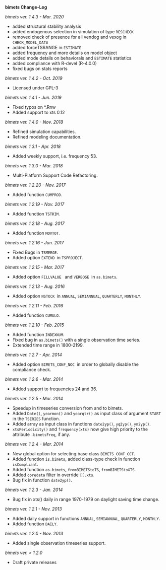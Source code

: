 
**bimets Change-Log**

*bimets ver. 1.4.3 - Mar. 2020*

* added structural stability analysis
* added endogenous selection in simulation of type `RESCHECK`
* removed check of presence for all vendog and vexog in `CHECK_MODEL_DATA`
* added forceTSRANGE in `ESTIMATE`
* added frequency and more details on model object
* added mode details on behaviorals and `ESTIMATE` statistics
* added compliance with R-devel (R-4.0.0)
* fixed bugs on stats reports

*bimets ver. 1.4.2 - Oct. 2019*

* Licensed under GPL-3


*bimets ver. 1.4.1 - Jun. 2019*

* Fixed typos on *.Rnw
* Added support to xts 0.12


*bimets ver. 1.4.0 - Nov. 2018*

* Refined simulation capabilities.
* Refined modeling documentation.


*bimets ver. 1.3.1 - Apr. 2018*

* Added weekly support, i.e. frequency 53.


*bimets ver. 1.3.0 - Mar. 2018*

* Multi-Platform Support Code Refactoring.


*bimets ver. 1.2.20 - Nov. 2017*

* Added function `CUMPROD`.


*bimets ver. 1.2.19 - Nov. 2017*

* Added function `TSTRIM`.


*bimets ver. 1.2.18 - Aug. 2017*

* Added function `MOVTOT`.


*bimets ver. 1.2.16 - Jun. 2017*

* Fixed Bugs in `TSMERGE`.
* Added option `EXTEND `in `TSPROJECT`.


*bimets ver. 1.2.15 - Mar. 2017*

* Added option `FILLVALUE ` and `VERBOSE `in `as.bimets`.


*bimets ver. 1.2.13 - Aug. 2016*

* Added option `NSTOCK `in `ANNUAL`, `SEMIANNUAL`, `QUARTERLY`, `MONTHLY`.


*bimets ver. 1.2.11 - Feb. 2016*

* Added function `CUMULO`.


*bimets ver. 1.2.10 - Feb. 2015*

* Added function `INDEXNUM`.
* Fixed bug in `as.bimets()` with a single observation time series.
* Extended time range in 1800-2199.


*bimets ver. 1.2.7 - Apr. 2014*

* Added option `BIMETS_CONF_NOC `in order to globally disable the compliance check.


*bimets ver. 1.2.6 - Mar. 2014*

* Added support to frequencies 24 and 36.


*bimets ver. 1.2.5 - Mar. 2014*

* Speedup in timeseries conversion from and to bimets.
* Added `Date()`, `yearmon()` and `yearqtr()` as input class of argument `START` in the `TSERIES` function.
* Added array as input class in functions `date2yp()`, `yq2yp()`, `ym2yp()`.
* `xtsPeriodicity()` and `frequency(xts)` now give high priority to the attribute `.bimetsFreq`, if any.


*bimets ver. 1.2.4 - Mar. 2014*

* New global option for selecting base class `BIMETS_CONF_CCT`.
* Added function `is.bimets`, added class-type check in function `isCompliant`.
* Added function `as.bimets`, `fromBIMETStoTS`, `fromBIMETStoXTS`.
* Added `coredata` filter in override `[[.xts`.
* Bug fix in function `date2yp()`.


*bimets ver. 1.2.3 - Jan. 2014*

* Bug fix in xts() daily in range 1970-1979 on daylight saving time change.


*bimets ver. 1.2.1 - Nov. 2013*

* Added daily support in functions `ANNUAL`, `SEMIANNUAL`, `QUARTERLY`, `MONTHLY`.
* Added function `DAILY`.


*bimets ver. 1.2.0 - Nov. 2013*

* Added single observation timeseries support.


*bimets ver. < 1.2.0*

* Draft private releases
